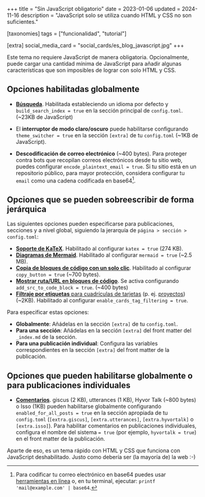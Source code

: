 +++
title = "Sin JavaScript obligatorio"
date = 2023-01-06
updated = 2024-11-16
description = "JavaScript solo se utiliza cuando HTML y CSS no son suficientes."

[taxonomies]
tags = ["funcionalidad", "tutorial"]

[extra]
social_media_card = "social_cards/es_blog_javascript.jpg"
+++

Este tema no requiere JavaScript de manera obligatoria. Opcionalmente, puede cargar una cantidad mínima de JavaScript para añadir algunas características que son imposibles de lograr con solo HTML y CSS.

## Opciones habilitadas globalmente

- [**Búsqueda**](@/blog/mastering-tabi-settings/index.es.md#busqueda). Habilitada estableciendo un idioma por defecto y `build_search_index = true` en la sección principal de `config.toml`. (~23KB de JavaScript)

- El **interruptor de modo claro/oscuro** puede habilitarse configurando `theme_switcher = true` en la sección `[extra]` de tu `config.toml` (~1KB de JavaScript).

- **Descodificación de correo electrónico** (~400 bytes). Para proteger contra bots que recopilan correos electrónicos desde tu sitio web, puedes configurar `encode_plaintext_email = true`. Si tu sitio está en un repositorio público, para mayor protección, considera configurar tu `email` como una cadena codificada en base64[^1].

## Opciones que se pueden sobreescribir de forma jerárquica

Las siguientes opciones pueden especificarse para publicaciones, secciones y a nivel global, siguiendo la jerarquía de `página > sección > config.toml`:

- [**Soporte de KaTeX**](@/blog/markdown/index.es.md#katex). Habilitado al configurar `katex = true` (274 KB).
- [**Diagramas de Mermaid**](@/blog/shortcodes/index.es.md#diagramas-de-mermaid). Habilitado al configurar `mermaid = true` (~2.5 MB).
- [**Copia de bloques de código con un solo clic**](@/blog/markdown/index.es.md#bloque-de-codigo). Habilitado al configurar `copy_button = true` (~700 bytes).
- [**Mostrar ruta/URL en bloques de código**](@/blog/shortcodes/index.es.md#mostrar-ruta-o-url). Se activa configurando `add_src_to_code_block = true`. (~400 bytes)
- [**Filtraje por etiquetas** para cuadrículas de tarjetas](@/blog/mastering-tabi-settings/index.es.md#filtrar-proyectos) (p. ej. [proyectos](@/projects/_index.es.md)) (~2KB). Habilitado al configurar `enable_cards_tag_filtering = true`.

Para especificar estas opciones:

- **Globalmente**: Añádelas en la sección `[extra]` de tu `config.toml`.
- **Para una sección**: Añádelas en la sección `[extra]` del front matter del `_index.md` de la sección.
- **Para una publicación individual**: Configura las variables correspondientes en la sección `[extra]` del front matter de la publicación.

## Opciones que pueden habilitarse globalmente o para publicaciones individuales

- [**Comentarios**](@/blog/comments/index.es.md). giscus (2 KB), utterances (1 KB), Hyvor Talk (~800 bytes) o Isso (1KB) pueden habilitarse globalmente configurando `enabled_for_all_posts = true` en la sección apropiada de tu `config.toml` (`[extra.giscus]`, `[extra.utterances]`, `[extra.hyvortalk]` o `[extra.isso]`). Para habilitar comentarios en publicaciones individuales, configura el nombre del sistema `= true` (por ejemplo, `hyvortalk = true`) en el front matter de la publicación.

Aparte de eso, es un tema rápido con HTML y CSS que funciona con JavaScript deshabilitado. Justo como debería ser (la mayoría de) la web :-)

[^1]: Para codificar tu correo electrónico en base64 puedes usar [herramientas en línea](https://www.base64encode.org/) o, en tu terminal, ejecutar: `printf 'mail@example.com' | base64`.
